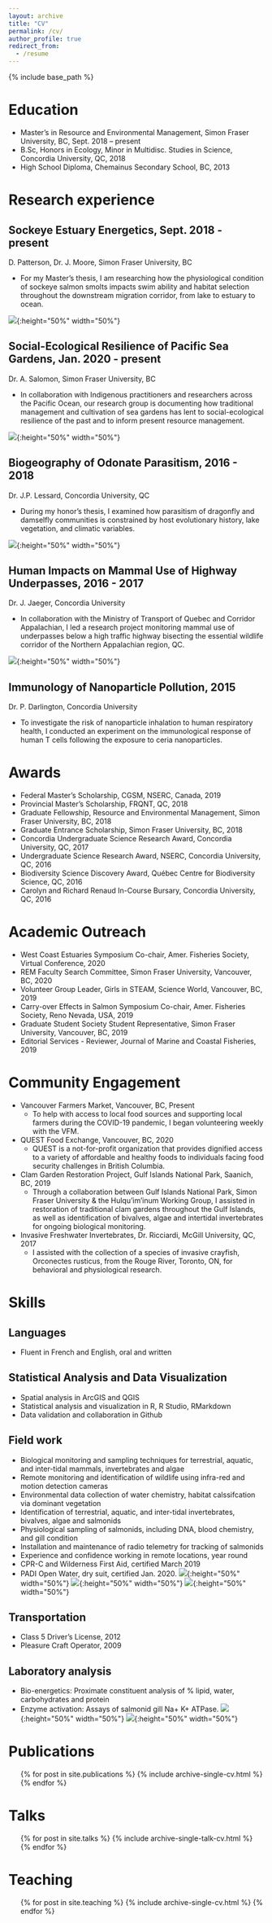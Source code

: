```yaml
---
layout: archive
title: "CV"
permalink: /cv/
author_profile: true
redirect_from:
  - /resume
---
```


{% include base_path %}

Education
======
* Master’s in Resource and Environmental Management, Simon Fraser University, BC, Sept. 2018 – present
* B.Sc, Honors in Ecology, Minor in Multidisc. Studies in Science, Concordia University, QC, 2018
* High School Diploma, Chemainus Secondary School, BC, 2013

Research experience
======
  
Sockeye Estuary Energetics, Sept. 2018 - present
------
D. Patterson, Dr. J. Moore, Simon Fraser University, BC
* For my Master’s thesis, I am researching how the physiological condition of sockeye salmon smolts impacts swim ability and habitat selection throughout the downstream migration corridor, from lake to estuary to ocean.  

![](/images/salmonecol1.jpg){:height="50%" width="50%"}
  
Social-Ecological Resilience of Pacific Sea Gardens, Jan. 2020 - present
------
Dr. A. Salomon, Simon Fraser University, BC
* In collaboration with Indigenous practitioners and researchers across the Pacific Ocean, our research group is documenting how traditional management and cultivation of sea gardens has lent to social-ecological resilience of the past and to inform present resource management.  

![](/images/fishpond.jpg){:height="50%" width="50%"}
  
Biogeography of Odonate Parasitism, 2016 - 2018
------
Dr. J.P. Lessard, Concordia University, QC
* During my honor’s thesis, I examined how parasitism of dragonfly and damselfly communities is constrained by host evolutionary history, lake vegetation, and climatic variables.  
  
![](/images/odemite3.jpeg){:height="50%" width="50%"}
  
Human Impacts on Mammal Use of Highway Underpasses, 2016 - 2017
------
Dr. J. Jaeger, Concordia University 
* In collaboration with the Ministry of Transport of Quebec and Corridor Appalachian, I led a research project monitoring mammal use of underpasses below a high traffic highway bisecting the essential wildlife corridor of the Northern Appalachian region, QC.  

![](/images/mammalcorridor4.JPG){:height="50%" width="50%"}
  
Immunology of Nanoparticle Pollution, 2015
------
Dr. P. Darlington, Concordia University                   
* To investigate the risk of nanoparticle inhalation to human respiratory health, I conducted an experiment on the immunological response of human T cells following the exposure to ceria nanoparticles.
  
Awards
======
* Federal Master’s Scholarship, CGSM, NSERC, Canada, 2019
*	Provincial Master’s Scholarship, FRQNT, QC, 2018
*	Graduate Fellowship, Resource and Environmental Management, Simon Fraser University, BC, 2018
*	Graduate Entrance Scholarship, Simon Fraser University, BC, 2018
*	Concordia Undergraduate Science Research Award, Concordia University, QC, 2017
*	Undergraduate Science Research Award, NSERC, Concordia University, QC, 2016
*	Biodiversity Science Discovery Award, Québec Centre for Biodiversity Science, QC, 2016
*	Carolyn and Richard Renaud In-Course Bursary, Concordia University, QC, 2016	


Academic Outreach
======
*	West Coast Estuaries Symposium Co-chair, Amer. Fisheries Society, Virtual Conference, 2020
*	REM Faculty Search Committee, Simon Fraser University, Vancouver, BC, 2020
*	Volunteer Group Leader, Girls in STEAM, Science World, Vancouver, BC, 2019
*	Carry-over Effects in Salmon Symposium Co-chair, Amer. Fisheries Society, Reno Nevada, USA, 2019
*	Graduate Student Society Student Representative, Simon Fraser University, Vancouver, BC, 2019
*	Editorial Services - Reviewer, Journal of Marine and Coastal Fisheries, 2019

Community Engagement
======
* Vancouver Farmers Market, Vancouver, BC, Present
  * To help with access to local food sources and supporting local farmers during the COVID-19 pandemic, I began volunteering weekly with the VFM.
* QUEST Food Exchange, Vancouver, BC, 2020
  * QUEST is a not-for-profit organization that provides dignified access to a variety of affordable and healthy foods to individuals facing food security challenges in British Columbia. 
* Clam Garden Restoration Project, Gulf Islands National Park, Saanich, BC, 2019
  * Through a collaboration between Gulf Islands National Park, Simon Fraser University & the Hulqu’im’inum Working Group, I assisted in restoration of traditional clam gardens throughout the Gulf Islands, as well as identification of bivalves, algae and intertidal invertebrates for ongoing biological monitoring. 
* Invasive Freshwater Invertebrates, Dr. Ricciardi, McGill University, QC, 2017
  * I assisted with the collection of a species of invasive crayfish, Orconectes rusticus, from the Rouge River, Toronto, ON, for behavioral and physiological research.

Skills
======
  
Languages
------
  * Fluent in French and English, oral and written
  
Statistical Analysis and Data Visualization
------
  * Spatial analysis in ArcGIS and QGIS		
  *	Statistical analysis and visualization in R, R Studio, RMarkdown
  * Data validation and collaboration in Github
  
Field work
------
  * Biological monitoring and sampling techniques for terrestrial, aquatic, and inter-tidal mammals, invertebrates and algae 
  * Remote monitoring and identification of wildlife using infra-red and motion detection cameras
  * Environmental data collection of water chemistry, habitat calssifcation via dominant vegetation
  * Identification of terrestrial, aquatic, and inter-tidal invertebrates, bivalves, algae and salmonids
  * Physiological sampling of salmonids, including DNA, blood chemistry, and gill condition
  * Installation and maintenance of radio telemetry for tracking of salmonids
  * Experience and confidence working in remote locations, year round
  *	CPR-C and Wilderness First Aid, certified March 2019
  * PADI Open Water, dry suit, certified Jan. 2020. 
  ![](/images/clamgarden1.jpg){:height="50%" width="50%"}
  ![](/images/odemite4.jpeg){:height="50%" width="50%"}
  ![](/images/salmonecol4.jpg){:height="50%" width="50%"}
  
Transportation
------
  * Class 5 Driver’s License, 2012
  * Pleasure Craft Operator, 2009
  
Laboratory analysis
------
  * Bio-energetics: Proximate constituent analysis of % lipid, water, carbohydrates and protein
  * Enzyme activation: Assays of salmonid gill Na+ K+ ATPase. 
  ![](/images/salmonecol5.jpg){:height="50%" width="50%"}
  ![](/images/physiol4.jpg){:height="50%" width="50%"}
  
Publications
======
  <ul>{% for post in site.publications %}
    {% include archive-single-cv.html %}
  {% endfor %}</ul>
  
Talks
======
  <ul>{% for post in site.talks %}
    {% include archive-single-talk-cv.html %}
  {% endfor %}</ul>
  
Teaching
======
  <ul>{% for post in site.teaching %}
    {% include archive-single-cv.html %}
  {% endfor %}</ul>
  

